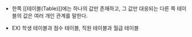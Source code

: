 - 한쪽 [[테이블(Table)]]에는 하나의 값만 존재하고, 그 값만 대응되는 다른 쪽 테이블의 값은 여러 개인 관계를 말한다.

- EX) 학생 테이블과 점수 테이블, 직원 테이블과 월급 테이블